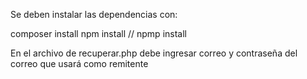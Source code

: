 Se deben instalar las dependencias con:

composer install
npm install // npmp install

En el archivo de  recuperar.php debe ingresar correo y contraseña del correo que usará como remitente
